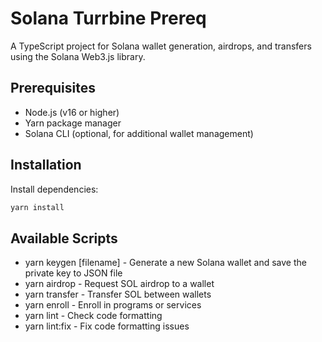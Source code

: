 # Solana Turrbine Prereq

A TypeScript project for Solana wallet generation, airdrops, and transfers using the Solana Web3.js library.

## Prerequisites

- Node.js (v16 or higher)
- Yarn package manager
- Solana CLI (optional, for additional wallet management)

## Installation

Install dependencies:

```bash
yarn install
```

## Available Scripts

- yarn keygen [filename] - Generate a new Solana wallet and save the private key to JSON file
- yarn airdrop - Request SOL airdrop to a wallet
- yarn transfer - Transfer SOL between wallets
- yarn enroll - Enroll in programs or services
- yarn lint - Check code formatting
- yarn lint:fix - Fix code formatting issues
